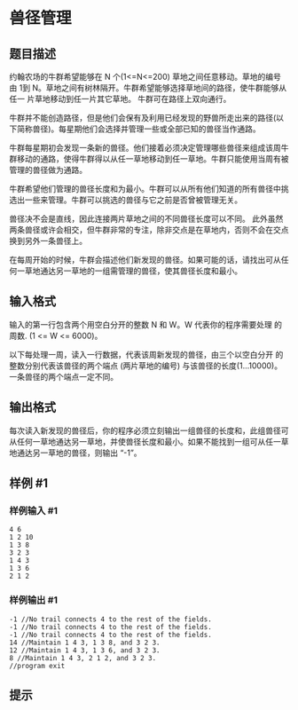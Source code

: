 # 兽径管理

## 题目描述

约翰农场的牛群希望能够在 N 个(1<=N<=200) 草地之间任意移动。草地的编号由 1到 N。草地之间有树林隔开。牛群希望能够选择草地间的路径，使牛群能够从任一 片草地移动到任一片其它草地。 牛群可在路径上双向通行。

牛群并不能创造路径，但是他们会保有及利用已经发现的野兽所走出来的路径(以 下简称兽径)。每星期他们会选择并管理一些或全部已知的兽径当作通路。

牛群每星期初会发现一条新的兽径。他们接着必须决定管理哪些兽径来组成该周牛 群移动的通路，使得牛群得以从任一草地移动到任一草地。牛群只能使用当周有被 管理的兽径做为通路。

牛群希望他们管理的兽径长度和为最小。牛群可以从所有他们知道的所有兽径中挑 选出一些来管理。牛群可以挑选的兽径与它之前是否曾被管理无关。

兽径决不会是直线，因此连接两片草地之间的不同兽径长度可以不同。 此外虽然 两条兽径或许会相交，但牛群非常的专注，除非交点是在草地内，否则不会在交点 换到另外一条兽径上。

在每周开始的时候，牛群会描述他们新发现的兽径。如果可能的话，请找出可从任 何一草地通达另一草地的一组需管理的兽径，使其兽径长度和最小。


## 输入格式

输入的第一行包含两个用空白分开的整数 N 和 W。W 代表你的程序需要处理 的周数. (1 <= W <= 6000)。

以下每处理一周，读入一行数据，代表该周新发现的兽径，由三个以空白分开 的整数分别代表该兽径的两个端点 (两片草地的编号) 与该兽径的长度(1…10000)。一条兽径的两个端点一定不同。


## 输出格式

每次读入新发现的兽径后，你的程序必须立刻输出一组兽径的长度和，此组兽径可从任何一草地通达另一草地，并使兽径长度和最小。如果不能找到一组可从任一草地通达另一草地的兽径，则输出 “-1”。


## 样例 #1

### 样例输入 #1
```
4 6	 	 
1 2 10	 	 
1 3 8	 	 
3 2 3	 	 
1 4 3	 	 
1 3 6	 	 
2 1 2
```

### 样例输出 #1

```
-1 //No trail connects 4 to the rest of the fields.
-1 //No trail connects 4 to the rest of the fields.
-1 //No trail connects 4 to the rest of the fields.
14 //Maintain 1 4 3, 1 3 8, and 3 2 3.
12 //Maintain 1 4 3, 1 3 6, and 3 2 3.
8 //Maintain 1 4 3, 2 1 2, and 3 2 3.
//program exit
```

## 提示


